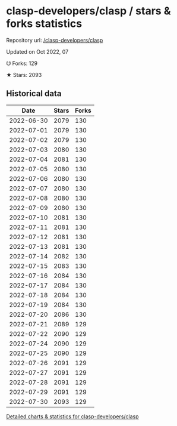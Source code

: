 # clasp-developers/clasp / stars & forks statistics

Repository url: [/clasp-developers/clasp](https://github.com/clasp-developers/clasp)

Updated on Oct 2022, 07

☋ Forks: 129

★ Stars: 2093

## Historical data
| Date | Stars | Forks |
|------|-------|-------|
| 2022-06-30 | 2079 | 130 | 
| 2022-07-01 | 2079 | 130 | 
| 2022-07-02 | 2079 | 130 | 
| 2022-07-03 | 2080 | 130 | 
| 2022-07-04 | 2081 | 130 | 
| 2022-07-05 | 2080 | 130 | 
| 2022-07-06 | 2080 | 130 | 
| 2022-07-07 | 2080 | 130 | 
| 2022-07-08 | 2080 | 130 | 
| 2022-07-09 | 2080 | 130 | 
| 2022-07-10 | 2081 | 130 | 
| 2022-07-11 | 2081 | 130 | 
| 2022-07-12 | 2081 | 130 | 
| 2022-07-13 | 2081 | 130 | 
| 2022-07-14 | 2082 | 130 | 
| 2022-07-15 | 2083 | 130 | 
| 2022-07-16 | 2084 | 130 | 
| 2022-07-17 | 2084 | 130 | 
| 2022-07-18 | 2084 | 130 | 
| 2022-07-19 | 2084 | 130 | 
| 2022-07-20 | 2086 | 130 | 
| 2022-07-21 | 2089 | 129 | 
| 2022-07-22 | 2090 | 129 | 
| 2022-07-24 | 2090 | 129 | 
| 2022-07-25 | 2090 | 129 | 
| 2022-07-26 | 2091 | 129 | 
| 2022-07-27 | 2091 | 129 | 
| 2022-07-28 | 2091 | 129 | 
| 2022-07-29 | 2091 | 129 | 
| 2022-07-30 | 2093 | 129 | 


[Detailed charts & statistics for clasp-developers/clasp](https://reviewgithub.com/rep/clasp-developers/clasp)
